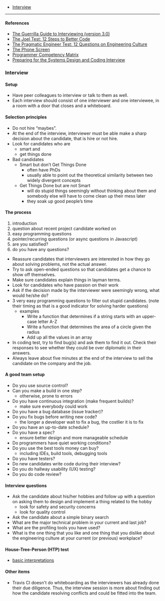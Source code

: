 - [Interview](#interview)
____

#### References

- [The Guerrilla Guide to Interviewing (version
  3.0)](https://www.joelonsoftware.com/2006/10/25/the-guerrilla-guide-to-interviewing-version-30/)
- [The Joel Test: 12 Steps to Better
  Code](https://www.joelonsoftware.com/2000/08/09/the-joel-test-12-steps-to-better-code/)
- [The Pragmatic Engineer Test: 12 Questions on Engineering
  Culture](https://blog.pragmaticengineer.com/pragmatic-engineer-test/)
- [The Phone Screen](https://www.joelonsoftware.com/2006/10/24/the-phone-screen-2/)
- [Programmer Competency Matrix](http://sijinjoseph.com/programmer-competency-matrix/)
- [Preparing for the Systems Design and Coding
  Interview](https://blog.pragmaticengineer.com/preparing-for-the-systems-design-and-coding-interviews/)

### Interview

#### Setup

- Have peer colleagues to interview or talk to them as well.
- Each interview should consist of one interviewer and one interviewee, in a room with a door that closes and a whiteboard.

#### Selection principles

- Do not hire “maybes”.
- At the end of the interview, interviewer must be able make a sharp decision about the candidate, that is hire or not hire.
- Look for candidates who are
  - smart and
  - get things done
- Bad candidates
  - Smart but don’t Get Things Done
    - often have PhDs
    - usually able to point out the theoretical similarity between two widely divergent concepts
  - Get Things Done but are not Smart
    - will do stupid things seemingly without thinking about them and somebody else will have to come clean up their mess later
    - they soak up good people’s time

#### The process

1. introduction
2. question about recent project candidate worked on
3. easy programming questions
4. pointer/recurring questions (or async questions in Javascript)
5. are you satisfied?
6. do you have any questions?


- Reassure candidates that interviewers are interested in how they go about solving problems, not the actual answer.
- Try to ask open-ended questions so that candidates get a chance to show off themselves.
- Make sure candidates explain things in layman terms.
- Look for candidates who have passion on their work
- Ask if the decision made by the interviewer were seemingly wrong, what would he/she do?
- 3 very easy programming questions to filter out stupid candidates. (note their timing as that is a good indicator for solving harder questions)
  - examples
    - Write a function that determines if a string starts with an upper-case letter A-Z
    - Write a function that determines the area of a circle given the radius
    - Add up all the values in an array
- In coding test, try to find bug(s) and ask them to find it out. Check their responses to see whether they could be over diplomatic in their answers.
- Always leave about five minutes at the end of the interview to sell the candidate on the company and the job.

#### A good team setup

- Do you use source control?
- Can you make a build in one step?
  - otherwise, prone to errors
- Do you have continuous integration (make frequent builds)?
  - make sure everybody could work
- Do you have a bug database (issue tracker)?
- Do you fix bugs before writing new code?
  - the longer a developer wait to fix a bug, the costlier it is to fix
- Do you have an up-to-date schedule?
- Do you have a spec?
  - ensure better design and more manageable schedule
- Do programmers have quiet working conditions?
- Do you use the best tools money can buy?
  - including IDEs, build tools, debugging tools
- Do you have testers?
- Do new candidates write code during their interview?
- Do you do hallway usability (UX) testing?
- Do you do code review?

#### Interview questions

- Ask the candidate about his/her hobbies and follow up with a question on
    asking them to design and implement a thing related to the hobby
  - look for safety and security concerns
  - look for quality control
- Ask the candidate about a simple binary search
- What are the major technical problem in your current and last job?
- What are the profiling tools you have used?
- What is the one thing that you like and one thing that you dislike about the
  engineering culture at your current (or previous) workplace?

#### House-Tree-Person (HTP) test

- [basic interpretations](https://alexhokl.com/htp)

#### Other items

- Travis CI doesn't do whiteboarding as the interviewers has already done their
  due diligence. Thus, the interview session is more about finding out how the
  candidate resolving conflicts and could be fitted into the team.
